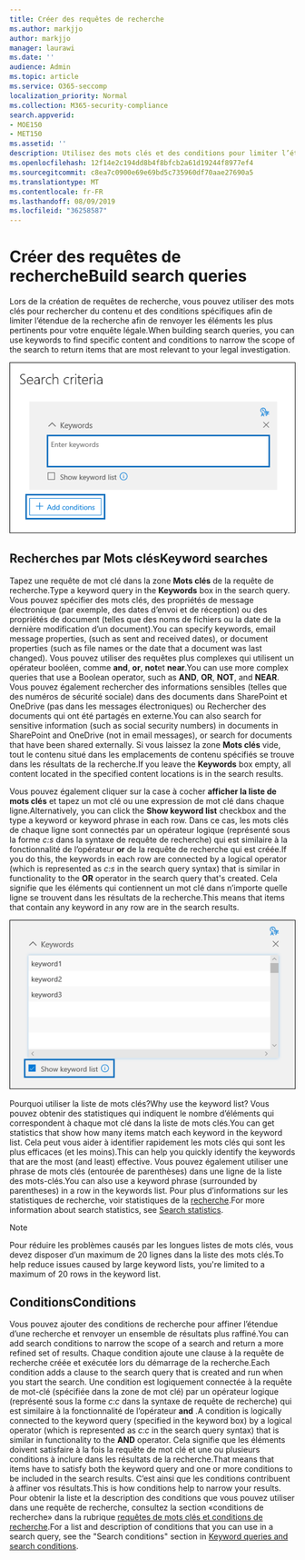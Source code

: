 ```yaml
---
title: Créer des requêtes de recherche
ms.author: markjjo
author: markjjo
manager: laurawi
ms.date: ''
audience: Admin
ms.topic: article
ms.service: O365-seccomp
localization_priority: Normal
ms.collection: M365-security-compliance
search.appverid:
- MOE150
- MET150
ms.assetid: ''
description: Utilisez des mots clés et des conditions pour limiter l’étendue de la recherche lors de la recherche de données lors de l’utilisation de la découverte électronique avancée dans Microsoft 365.
ms.openlocfilehash: 12f14e2c194dd8b4f8bfcb2a61d19244f8977ef4
ms.sourcegitcommit: c8ea7c0900e69e69bd5c735960df70aae27690a5
ms.translationtype: MT
ms.contentlocale: fr-FR
ms.lasthandoff: 08/09/2019
ms.locfileid: "36258587"
---
```

# <a name="build-search-queries"></a><span data-ttu-id="b8f06-103">Créer des requêtes de recherche</span><span class="sxs-lookup"><span data-stu-id="b8f06-103">Build search queries</span></span>

<span data-ttu-id="b8f06-104">Lors de la création de requêtes de recherche, vous pouvez utiliser des mots clés pour rechercher du contenu et des conditions spécifiques afin de limiter l’étendue de la recherche afin de renvoyer les éléments les plus pertinents pour votre enquête légale.</span><span class="sxs-lookup"><span data-stu-id="b8f06-104">When building search queries, you can use keywords to find specific content and conditions to narrow the scope of the search to return items that are most relevant to your legal investigation.</span></span>

![Utiliser des mots clés et des conditions pour affiner les résultats d’une recherche](../media/SearchQueryBox.png)

## <a name="keyword-searches"></a><span data-ttu-id="b8f06-106">Recherches par Mots clés</span><span class="sxs-lookup"><span data-stu-id="b8f06-106">Keyword searches</span></span>

<span data-ttu-id="b8f06-107">Tapez une requête de mot clé dans la zone **Mots clés** de la requête de recherche.</span><span class="sxs-lookup"><span data-stu-id="b8f06-107">Type a keyword query in the **Keywords** box in the search query.</span></span> <span data-ttu-id="b8f06-108">Vous pouvez spécifier des mots clés, des propriétés de message électronique (par exemple, des dates d’envoi et de réception) ou des propriétés de document (telles que des noms de fichiers ou la date de la dernière modification d’un document).</span><span class="sxs-lookup"><span data-stu-id="b8f06-108">You can specify keywords, email message properties, (such as sent and received dates), or document properties (such as file names or the date that a document was last changed).</span></span> <span data-ttu-id="b8f06-109">Vous pouvez utiliser des requêtes plus complexes qui utilisent un opérateur booléen, comme **and**, **or**, **not**et **near**.</span><span class="sxs-lookup"><span data-stu-id="b8f06-109">You can use more complex queries that use a Boolean operator, such as **AND**, **OR**, **NOT**, and **NEAR**.</span></span> <span data-ttu-id="b8f06-110">Vous pouvez également rechercher des informations sensibles (telles que des numéros de sécurité sociale) dans des documents dans SharePoint et OneDrive (pas dans les messages électroniques) ou Rechercher des documents qui ont été partagés en externe.</span><span class="sxs-lookup"><span data-stu-id="b8f06-110">You can also search for sensitive information (such as social security numbers) in documents in SharePoint and OneDrive (not in email messages), or search for documents that have been shared externally.</span></span> <span data-ttu-id="b8f06-111">Si vous laissez la zone **Mots clés** vide, tout le contenu situé dans les emplacements de contenu spécifiés se trouve dans les résultats de la recherche.</span><span class="sxs-lookup"><span data-stu-id="b8f06-111">If you leave the **Keywords** box empty, all content located in the specified content locations is in the search results.</span></span>
    
<span data-ttu-id="b8f06-112">Vous pouvez également cliquer sur la case à cocher **afficher la liste de mots clés** et tapez un mot clé ou une expression de mot clé dans chaque ligne.</span><span class="sxs-lookup"><span data-stu-id="b8f06-112">Alternatively, you can click the **Show keyword list** checkbox and the type a keyword or keyword phrase in each row.</span></span> <span data-ttu-id="b8f06-113">Dans ce cas, les mots clés de chaque ligne sont connectés par un opérateur logique (représenté sous la forme *c:s* dans la syntaxe de requête de recherche) qui est similaire à la fonctionnalité de l’opérateur **or** de la requête de recherche qui est créée.</span><span class="sxs-lookup"><span data-stu-id="b8f06-113">If you do this, the keywords in each row are connected by a logical operator (which is represented as *c:s* in the search query syntax) that is similar in functionality to the **OR** operator in the search query that's created.</span></span> <span data-ttu-id="b8f06-114">Cela signifie que les éléments qui contiennent un mot clé dans n’importe quelle ligne se trouvent dans les résultats de la recherche.</span><span class="sxs-lookup"><span data-stu-id="b8f06-114">This means that items that contain any keyword in any row are in the search results.</span></span>

![Utiliser la liste de mots clés pour obtenir des statistiques sur chaque mot clé dans la requête](../media/KeywordListSearch.png)

<span data-ttu-id="b8f06-116">Pourquoi utiliser la liste de mots clés?</span><span class="sxs-lookup"><span data-stu-id="b8f06-116">Why use the keyword list?</span></span> <span data-ttu-id="b8f06-117">Vous pouvez obtenir des statistiques qui indiquent le nombre d’éléments qui correspondent à chaque mot clé dans la liste de mots clés.</span><span class="sxs-lookup"><span data-stu-id="b8f06-117">You can get statistics that show how many items match each keyword in the keyword list.</span></span> <span data-ttu-id="b8f06-118">Cela peut vous aider à identifier rapidement les mots clés qui sont les plus efficaces (et les moins).</span><span class="sxs-lookup"><span data-stu-id="b8f06-118">This can help you quickly identify the keywords that are the most (and least) effective.</span></span> <span data-ttu-id="b8f06-119">Vous pouvez également utiliser une phrase de mots clés (entourée de parenthèses) dans une ligne de la liste des mots-clés.</span><span class="sxs-lookup"><span data-stu-id="b8f06-119">You can also use a keyword phrase (surrounded by parentheses) in a row in the keywords list.</span></span> <span data-ttu-id="b8f06-120">Pour plus d’informations sur les statistiques de recherche, voir statistiques de la [recherche](search-statistics.md).</span><span class="sxs-lookup"><span data-stu-id="b8f06-120">For more information about search statistics, see [Search statistics](search-statistics.md).</span></span>

> [!NOTE]
> <span data-ttu-id="b8f06-121">Pour réduire les problèmes causés par les longues listes de mots clés, vous devez disposer d’un maximum de 20 lignes dans la liste des mots clés.</span><span class="sxs-lookup"><span data-stu-id="b8f06-121">To help reduce issues caused by large keyword lists, you're limited to a maximum of 20 rows in the keyword list.</span></span>

## <a name="conditions"></a><span data-ttu-id="b8f06-122">Conditions</span><span class="sxs-lookup"><span data-stu-id="b8f06-122">Conditions</span></span>
    
<span data-ttu-id="b8f06-123">Vous pouvez ajouter des conditions de recherche pour affiner l’étendue d’une recherche et renvoyer un ensemble de résultats plus raffiné.</span><span class="sxs-lookup"><span data-stu-id="b8f06-123">You can add search conditions to narrow the scope of a search and return a more refined set of results.</span></span> <span data-ttu-id="b8f06-124">Chaque condition ajoute une clause à la requête de recherche créée et exécutée lors du démarrage de la recherche.</span><span class="sxs-lookup"><span data-stu-id="b8f06-124">Each condition adds a clause to the search query that is created and run when you start the search.</span></span> <span data-ttu-id="b8f06-125">Une condition est logiquement connectée à la requête de mot-clé (spécifiée dans la zone de mot clé) par un opérateur logique (représenté sous la forme *c:c* dans la syntaxe de requête de recherche) qui est similaire à la fonctionnalité de l’opérateur **and** .</span><span class="sxs-lookup"><span data-stu-id="b8f06-125">A condition is logically connected to the keyword query (specified in the keyword box) by a logical operator (which is represented as *c:c* in the search query syntax) that is similar in functionality to the **AND** operator.</span></span> <span data-ttu-id="b8f06-126">Cela signifie que les éléments doivent satisfaire à la fois la requête de mot clé et une ou plusieurs conditions à inclure dans les résultats de la recherche.</span><span class="sxs-lookup"><span data-stu-id="b8f06-126">That means that items have to satisfy both the keyword query and one or more conditions to be included in the search results.</span></span> <span data-ttu-id="b8f06-127">C’est ainsi que les conditions contribuent à affiner vos résultats.</span><span class="sxs-lookup"><span data-stu-id="b8f06-127">This is how conditions help to narrow your results.</span></span> <span data-ttu-id="b8f06-128">Pour obtenir la liste et la description des conditions que vous pouvez utiliser dans une requête de recherche, consultez la section «conditions de recherche» dans la rubrique [requêtes de mots clés et conditions de recherche](../keyword-queries-and-search-conditions.md#search-conditions).</span><span class="sxs-lookup"><span data-stu-id="b8f06-128">For a list and description of conditions that you can use in a search query, see the "Search conditions" section in [Keyword queries and search conditions](../keyword-queries-and-search-conditions.md#search-conditions).</span></span>
